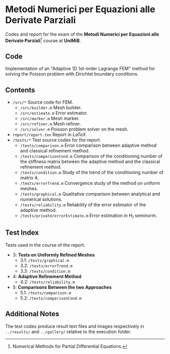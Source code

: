 # Metodi Numerici per Equazioni alle Derivate Parziali

Codes and report for the exam of the **Metodi Numerici per Equazioni alle Derivate Parziali**[^1] course at **UniMiB**.

[^1]: Numerical Methods for Partial Differential Equations.

## Code

Implementation of an "Adaptive 1D 1st-order Lagrange FEM" method for solving the Poisson problem with Dirichlet boundary conditions.

## Contents

- `/src/*` Source code for FEM.
	- `/src/builder.m` Mesh builder.
	- `/src/estimate.m` Error estimator.
	- `/src/marker.m` Mesh marker.
	- `/src/refiner.m` Mesh refiner.
	- `/src/solver.m` Poisson problem solver on the mesh.
- `report/report.tex` Report in *LaTeX*.
- `/tests/*` Test source codes for the report.
	- `/tests/comparison.m` Error comparison between adaptive method and classical refinement method.
	- `/tests/comparisonCond.m` Comparison of the conditioning number of the stiffness matrix between the adaptive method and the classical refinement method.
	- `/tests/condition.m` Study of the trend of the conditioning number of matrix A.
	- `/tests/errorTrend.m` Convergence study of the method on uniform meshes.
	- `/tests/graphical.m` Qualitative comparison between analytical and numerical solutions.
	- `/tests/reliability.m` Reliability of the error estimator of the adaptive method.
	- `/tests/private/errorEstimate.m` Error estimation in H<sub>1</sub> seminorm.

## Test Index

Tests used in the course of the report.

- 3: **Tests on Uniformly Refined Meshes**
	- 3.1: `/tests/graphical.m`
	- 3.2: `/tests/errorTrend.m`
	- 3.3: `/tests/condition.m`
- 4: **Adaptive Refinement Method**
	- 4.2: `/tests/reliability.m`
- 5: **Comparisons Between the two Approaches**
	- 5.1: `/tests/comparison.m`
	- 5.2: `/tests/comparisonCond.m`

## Additional Notes

The test codes produce result text files and images respectively in `../results/` and `../gallery/` relative to the execution folder.